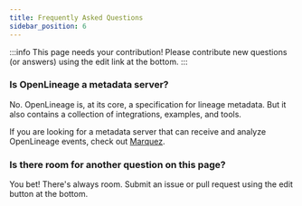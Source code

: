 ```yaml
---
title: Frequently Asked Questions
sidebar_position: 6
---
```


:::info
This page needs your contribution! Please contribute new questions (or answers) using the edit link at the bottom.
:::

### Is OpenLineage a metadata server?

No. OpenLineage is, at its core, a specification for lineage metadata. But it also contains a collection of integrations, examples, and tools.

If you are looking for a metadata server that can receive and analyze OpenLineage events, check out [Marquez](https://marquezproject.ai).

### Is there room for another question on this page?

You bet! There's always room. Submit an issue or pull request using the edit button at the bottom.

